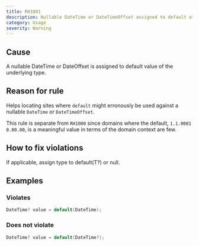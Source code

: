 ```yaml
---
title: RH1001
description: Nullable DateTime or DateTimeOffset assigned to default of underlying type
category: Usage
severity: Warning
---
```


## Cause

A nullable DateTime or DateOffset is assigned to default value of the underlying type.

## Reason for rule

Helps locating sites where `default` might erronously be used against a nullable `DateTime` or `DateTimeOffset`.

This rule is separate from `RH1000` since domains where the default, `1.1.0001 0.00.00`, is a meaningful value in terms of the domain context are few.

## How to fix violations

If applicable, assign type to default(T?) or null.

## Examples

### Violates

```csharp
DateTime? value = default(DateTime);
```

### Does not violate

```csharp
DateTime? value = default(DateTime?);
```

